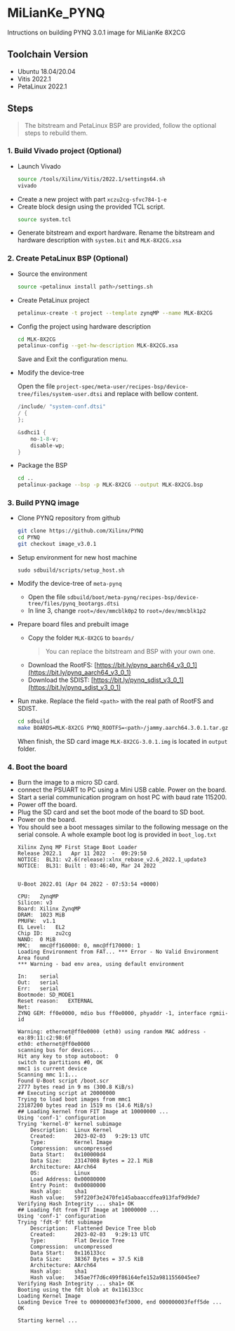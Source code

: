 # MiLianKe_PYNQ
Intructions on building PYNQ 3.0.1 image for MiLianKe 8X2CG

## Toolchain Version
* Ubuntu 18.04/20.04
* Vitis 2022.1
* PetaLinux 2022.1

## Steps
> The bitstream and PetaLinux BSP are provided, follow the optional steps to rebuild them.
### 1. Build Vivado project (Optional)
* Launch Vivado
    ```bash
    source /tools/Xilinx/Vitis/2022.1/settings64.sh
    vivado
    ```
* Create a new project with part `xczu2cg-sfvc784-1-e`
* Create block design using the provided TCL script.
    ```bash
    source system.tcl
    ```
* Generate bitstream and export hardware. Rename the bitstream and hardware description with `system.bit` and `MLK-8X2CG.xsa`

### 2. Create PetaLinux BSP (Optional)
* Source the environment
    ```bash
    source <petalinux install path>/settings.sh
    ```
* Create PetaLinux project
    ```bash
    petalinux-create -t project --template zynqMP --name MLK-8X2CG
    ```
* Config the project using hardware description
    ```bash
    cd MLK-8X2CG
    petalinux-config --get-hw-description MLK-8X2CG.xsa
    ```
    Save and Exit the configuration menu.

* Modify the device-tree

    Open the file `project-spec/meta-user/recipes-bsp/device-tree/files/system-user.dtsi` and replace with bellow content.
    ```c
    /include/ "system-conf.dtsi"
    / {
    };

    &sdhci1 {
        no-1-8-v;
        disable-wp;
    }
    ```

* Package the BSP
    ```bash
    cd ..
    petalinux-package --bsp -p MLK-8X2CG --output MLK-8X2CG.bsp
    ```

### 3. Build PYNQ image
* Clone PYNQ repository from github
    ```bash
    git clone https://github.com/Xilinx/PYNQ
    cd PYNQ
    git checkout image_v3.0.1
    ```

* Setup environment for new host machine
    ```
    sudo sdbuild/scripts/setup_host.sh
    ```

* Modify the device-tree of `meta-pynq`

    * Open the file `sdbuild/boot/meta-pynq/recipes-bsp/device-tree/files/pynq_bootargs.dtsi`
    * In line 3, change `root=/dev/mmcblk0p2` to `root=/dev/mmcblk1p2`

* Prepare board files and prebuilt image
    * Copy the folder `MLK-8X2CG` to `boards/`
        > You can replace the bitstream and BSP with your own one.
    * Download the RootFS: [https://bit.ly/pynq_aarch64_v3_0_1](https://bit.ly/pynq_aarch64_v3_0_1)
    * Download the SDIST: [https://bit.ly/pynq_sdist_v3_0_1](https://bit.ly/pynq_sdist_v3_0_1)

* Run make. Replace the field `<path>` with the real path of RootFS and SDIST.
    ```bash
    cd sdbuild
    make BOARDS=MLK-8X2CG PYNQ_ROOTFS=<path>/jammy.aarch64.3.0.1.tar.gz PYNQ_SDIST=<path>/pynq-3.0.1.tar.gz
    ```
    When finish, the SD card image `MLK-8X2CG-3.0.1.img` is located in `output` folder.

### 4. Boot the board
* Burn the image to a micro SD card.
* connect the PSUART to PC using a Mini USB cable. Power on the board.
* Start a serial communication program on host PC with baud rate 115200.
* Power off the board.
* Plug the SD card and set the boot mode of the board to SD boot.
* Power on the board.
* You should see a boot messages similar to the following message on the serial console. A whole example boot log is provided in `boot_log.txt`
    ```
    Xilinx Zynq MP First Stage Boot Loader 
    Release 2022.1   Apr 11 2022  -  09:29:50
    NOTICE:  BL31: v2.6(release):xlnx_rebase_v2.6_2022.1_update3
    NOTICE:  BL31: Built : 03:46:40, Mar 24 2022


    U-Boot 2022.01 (Apr 04 2022 - 07:53:54 +0000)

    CPU:   ZynqMP
    Silicon: v3
    Board: Xilinx ZynqMP
    DRAM:  1023 MiB
    PMUFW:	v1.1
    EL Level:	EL2
    Chip ID:	zu2cg
    NAND:  0 MiB
    MMC:   mmc@ff160000: 0, mmc@ff170000: 1
    Loading Environment from FAT... *** Error - No Valid Environment Area found
    *** Warning - bad env area, using default environment

    In:    serial
    Out:   serial
    Err:   serial
    Bootmode: SD_MODE1
    Reset reason:	EXTERNAL 
    Net:   
    ZYNQ GEM: ff0e0000, mdio bus ff0e0000, phyaddr -1, interface rgmii-id

    Warning: ethernet@ff0e0000 (eth0) using random MAC address - ea:89:11:c2:98:6f
    eth0: ethernet@ff0e0000
    scanning bus for devices...
    Hit any key to stop autoboot:  0 
    switch to partitions #0, OK
    mmc1 is current device
    Scanning mmc 1:1...
    Found U-Boot script /boot.scr
    2777 bytes read in 9 ms (300.8 KiB/s)
    ## Executing script at 20000000
    Trying to load boot images from mmc1
    23187200 bytes read in 1519 ms (14.6 MiB/s)
    ## Loading kernel from FIT Image at 10000000 ...
    Using 'conf-1' configuration
    Trying 'kernel-0' kernel subimage
        Description:  Linux Kernel
        Created:      2023-02-03   9:29:13 UTC
        Type:         Kernel Image
        Compression:  uncompressed
        Data Start:   0x100000d4
        Data Size:    23147008 Bytes = 22.1 MiB
        Architecture: AArch64
        OS:           Linux
        Load Address: 0x00080000
        Entry Point:  0x00080000
        Hash algo:    sha1
        Hash value:   59f220f3e2470fe145abaaccdfea913faf9d9de7
    Verifying Hash Integrity ... sha1+ OK
    ## Loading fdt from FIT Image at 10000000 ...
    Using 'conf-1' configuration
    Trying 'fdt-0' fdt subimage
        Description:  Flattened Device Tree blob
        Created:      2023-02-03   9:29:13 UTC
        Type:         Flat Device Tree
        Compression:  uncompressed
        Data Start:   0x116133cc
        Data Size:    38367 Bytes = 37.5 KiB
        Architecture: AArch64
        Hash algo:    sha1
        Hash value:   345ae7f7d6c499f86164efe152a9811556045ee7
    Verifying Hash Integrity ... sha1+ OK
    Booting using the fdt blob at 0x116133cc
    Loading Kernel Image
    Loading Device Tree to 000000003fef3000, end 000000003feff5de ... OK

    Starting kernel ...
    ```
